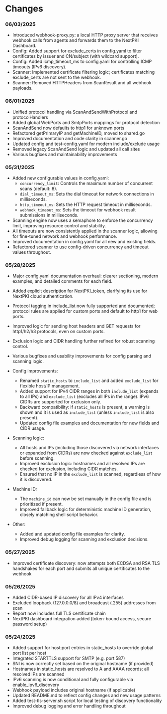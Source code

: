 # Changes

### 06/03/2025

- Introduced webhook-proxy.py: a local HTTP proxy server that receives webhook calls from agents and forwards them to the NextPKI Dashboard.
- Config: Added support for exclude_certs in config.yaml to filter certificates by issuer and CN/subject (with wildcard support).
- Config: Added icmp_timeout_ms to config.yaml for controlling ICMP timeouts (IPv6 discovery).
- Scanner: Implemented certificate filtering logic; certificates matching exclude_certs are not sent to the webhook.
- Scanner: Removed HTTPHeaders from ScanResult and all webhook payloads.

### 06/01/2025

- Unified protocol handling via ScanAndSendWithProtocol and protocolHandlers
- Added global WebPorts and SmtpPorts mappings for protocol detection
- ScanAndSend now defaults to http1 for unknown ports
- Refactored getPrimaryIP and getMachineID, moved to shared.go
- Improved documentation and code clarity in scanner.go
- Updated config and test-config.yaml for modern include/exclude usage
- Removed legacy ScanAndSend logic and updated all call sites
- Various bugfixes and maintainability improvements

### 05/31/2025

- Added new configurable values in config.yaml:
  - `concurrency_limit`: Controls the maximum number of concurrent scans (default: 8).
  - `dial_timeout_ms`: Sets the dial timeout for network connections in milliseconds.
  - `http_timeout_ms`: Sets the HTTP request timeout in milliseconds.
  - `webhook_timeout_ms`: Sets the timeout for webhook result submissions in milliseconds.
- Scanning engine now uses a semaphore to enforce the concurrency limit, improving resource control and stability.
- All timeouts are now consistently applied in the scanner logic, allowing for fine-tuned network and webhook performance.
- Improved documentation in config.yaml for all new and existing fields.
- Refactored scanner to use config-driven concurrency and timeout values throughout.

### 05/28/2025

- Major config.yaml documentation overhaul: clearer sectioning, modern examples, and detailed comments for each field.
- Added explicit description for NextPKI_token, clarifying its use for NextPKI cloud authentication.
- Protocol tagging in include_list now fully supported and documented; protocol rules are applied for custom ports and default to http1 for web ports.
- Improved logic for sending host headers and GET requests for http1/h2/h3 protocols, even on custom ports.
- Exclusion logic and CIDR handling further refined for robust scanning control.
- Various bugfixes and usability improvements for config parsing and scanning logic.

- Config improvements:
  - Renamed `static_hosts` to `include_list` and added `exclude_list` for flexible host/IP management.
  - Added support for IPv4 CIDR ranges in both `include_list` (expands to all IPs) and `exclude_list` (excludes all IPs in the range). IPv6 CIDRs are supported for exclusion only.
  - Backward compatibility: if `static_hosts` is present, a warning is shown and it is used as `include_list` (unless `include_list` is also present).
  - Updated config file examples and documentation for new fields and CIDR usage.

- Scanning logic:
  - All hosts and IPs (including those discovered via network interfaces or expanded from CIDRs) are now checked against `exclude_list` before scanning.
  - Improved exclusion logic: hostnames and all resolved IPs are checked for exclusion, including CIDR matches.
  - Ensured that no IP in the `exclude_list` is scanned, regardless of how it is discovered.

- Machine ID:
  - The `machine_id` can now be set manually in the config file and is prioritized if present.
  - Improved fallback logic for deterministic machine ID generation, closely matching shell script behavior.

- Other:
  - Added and updated config file examples for clarity.
  - Improved debug logging for scanning and exclusion decisions.


### 05/27/2025

- Improved certificate discovery: now attempts both ECDSA and RSA TLS handshakes for each port and submits all unique certificates to the webhook


### 05/26/2025

 - Added CIDR-based IP discovery for all IPv4 interfaces
 - Excluded loopback (127.0.0.0/8) and broadcast (.255) addresses from scan
 - Report now includes full TLS certificate chain
 - NextPKI dashboard integration added (token-bound access, secure password setup)


### 05/24/2025

- Added support for host:port entries in static_hosts to override global port list per host
- Integrated STARTTLS support for SMTP (e.g. port 587)
- SNI is now correctly set based on the original hostname (if provided)
- Hostnames in static_hosts are resolved to A and AAAA records; all resolved IPs are scanned
- IPv6 scanning is now conditional and fully configurable via enable_ipv6_discovery
- Webhook payload includes original hostname (if applicable)
- Updated README.md to reflect config changes and new usage patterns
- Added test-tls-server.sh script for local testing of discovery functionality
- Improved debug logging and error handling throughout
